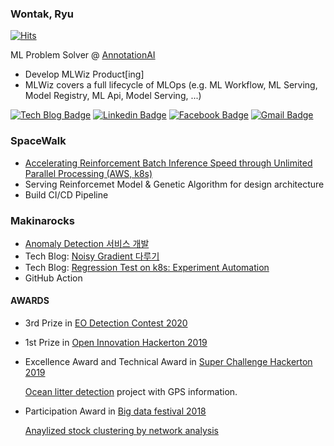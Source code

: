 ### Wontak, Ryu

[![Hits](https://hits.seeyoufarm.com/api/count/incr/badge.svg?url=https://github.com/RRoundTable/hit-counter)](https://hits.seeyoufarm.com)

ML Problem Solver @ [AnnotationAI](https://www.annotation-ai.com/)

- Develop MLWiz Product[ing]
- MLWiz covers a full lifecycle of MLOps (e.g. ML Workflow, ML Serving, Model Registry, ML Api, Model Serving, ...)


[![Tech Blog Badge](http://img.shields.io/badge/-Tech%20blog-black?style=flat-square&logo=github&link=https://rroundtable.github.io/blog/)](https://rroundtable.github.io/blog/)
[![Linkedin Badge](https://img.shields.io/badge/-LinkedIn-blue?style=flat-square&logo=Linkedin&logoColor=white&link=https://www.linkedin.com/in/wontak-ryu-bb26b4137/)](https://www.linkedin.com/in/wontak-ryu-bb26b4137/)
[![Facebook Badge](https://img.shields.io/badge/facebook-1877f2?style=flat-square&logo=facebook&logoColor=white&link=https://www.facebook.com/profile.php?id=100024528850182)](https://www.facebook.com/profile.php?id=100024528850182)
[![Gmail Badge](https://img.shields.io/badge/Gmail-d14836?style=flat-square&logo=Gmail&logoColor=white&link=mailto:ryu071511@gmail.com)](mailto:ryu071511@gmail.com)

### SpaceWalk
- [Accelerating Reinforcement Batch Inference Speed through Unlimited Parallel Processing (AWS, k8s)](https://medium.com/spacewalk-blog/accelerating-reinforcement-batch-inference-speed-through-unlimited-parallel-processing-aws-k8s-b58debe0e095)
- Serving Reinforcemet Model & Genetic Algorithm for design architecture
- Build CI/CD Pipeline

### Makinarocks

- [Anomaly Detection 서비스 개발](https://www.irobotnews.com/news/articleView.html?idxno=23243)
- Tech Blog: [Noisy Gradient 다루기](https://makinarocks.github.io/Gradient-Accumulation/)
- Tech Blog: [Regression Test on k8s: Experiment Automation](https://makinarocks.github.io/Regresssion-Test/?fbclid=IwAR33ILGNd854Au3yO8qHgHHledB3Rn9hOUceDJy0BYEJLUfS8JtqqYVlk28)
- GitHub Action


#### AWARDS

- 3rd Prize in [EO Detection Contest 2020](https://dacon.io/competitions/official/235492/overview/)
- 1st Prize in [Open Innovation Hackerton 2019](https://www.youtube.com/watch?v=tDl6UmlbNBs&ab_channel=%EC%84%B1%EB%82%A8TV)
- Excellence Award and Technical Award in [Super Challenge Hackerton 2019](https://www.jobaba.net/fntn/dtl.do?seq=6308&sn=)

  [Ocean litter detection](https://github.com/RRoundTable/Ocean_litter_detection) project with GPS information.
  
- Participation Award in [Big data festival 2018](https://www.miraeassetdaewoo.com/hki/hki7000/v01.do?eventId=201806B)

  [Anaylized stock clustering by network analysis](https://github.com/RRoundTable/stock_network_analysis)

